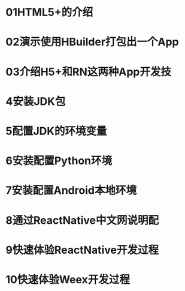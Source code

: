# 01HTML5+的介绍
# 02演示使用HBuilder打包出一个App
# 03介绍H5+和RN这两种App开发技
# 4安装JDK包
# 5配置JDK的环境变量
# 6安装配置Python环境
# 7安装配置Android本地环境
# 8通过ReactNative中文网说明配
# 9快速体验ReactNative开发过程
# 10快速体验Weex开发过程